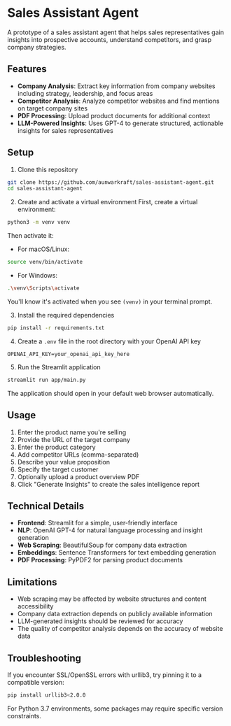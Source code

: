 # Sales Assistant Agent

A prototype of a sales assistant agent that helps sales representatives gain insights into prospective accounts, understand competitors, and grasp company strategies.

## Features

- **Company Analysis**: Extract key information from company websites including strategy, leadership, and focus areas
- **Competitor Analysis**: Analyze competitor websites and find mentions on target company sites
- **PDF Processing**: Upload product documents for additional context
- **LLM-Powered Insights**: Uses GPT-4 to generate structured, actionable insights for sales representatives

## Setup

1. Clone this repository
```bash
git clone https://github.com/aunwarkraft/sales-assistant-agent.git
cd sales-assistant-agent
```

2. Create and activate a virtual environment
First, create a virtual environment:
```bash
python3 -m venv venv
```

Then activate it:
- For macOS/Linux:
```bash
source venv/bin/activate
```
- For Windows:
```bash
.\venv\Scripts\activate
```
You'll know it's activated when you see `(venv)` in your terminal prompt.

3. Install the required dependencies
```bash
pip install -r requirements.txt
```

4. Create a `.env` file in the root directory with your OpenAI API key
```
OPENAI_API_KEY=your_openai_api_key_here
```

5. Run the Streamlit application
```bash
streamlit run app/main.py
```
The application should open in your default web browser automatically.

## Usage

1. Enter the product name you're selling
2. Provide the URL of the target company
3. Enter the product category
4. Add competitor URLs (comma-separated)
5. Describe your value proposition
6. Specify the target customer
7. Optionally upload a product overview PDF
8. Click "Generate Insights" to create the sales intelligence report

## Technical Details

- **Frontend**: Streamlit for a simple, user-friendly interface
- **NLP**: OpenAI GPT-4 for natural language processing and insight generation
- **Web Scraping**: BeautifulSoup for company data extraction
- **Embeddings**: Sentence Transformers for text embedding generation
- **PDF Processing**: PyPDF2 for parsing product documents

## Limitations

- Web scraping may be affected by website structures and content accessibility
- Company data extraction depends on publicly available information
- LLM-generated insights should be reviewed for accuracy
- The quality of competitor analysis depends on the accuracy of website data

## Troubleshooting

If you encounter SSL/OpenSSL errors with urllib3, try pinning it to a compatible version:
```bash
pip install urllib3<2.0.0
```

For Python 3.7 environments, some packages may require specific version constraints.
